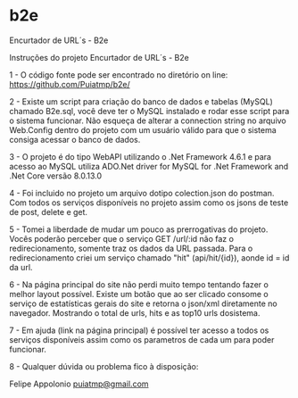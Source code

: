 # b2e
Encurtador de URL´s - B2e

Instruções do projeto Encurtador de URL´s - B2e

1 - O código fonte pode ser encontrado no diretório on line: https://github.com/Puiatmp/b2e/

2 - Existe um script para criação do banco de dados e tabelas (MySQL) chamado B2e.sql, 
você deve ter o MySQL instalado e rodar esse script para o sistema funcionar. 
Não esqueça de alterar a connection string no arquivo Web.Config dentro do projeto 
com um usuário válido para que o sistema consiga acessar o banco de dados.

3 - O projeto é do tipo WebAPI utilizando o .Net Framework 4.6.1 e para acesso ao MySQL 
utiliza ADO.Net driver for MySQL for .Net Framework and .Net Core versão 8.0.13.0

4 - Foi incluido no projeto um arquivo dotipo colection.json do postman. Com todos os serviços disponíveis 
no projeto assim como os jsons de teste de post, delete e get.

5 - Tomei a liberdade de mudar um pouco as prerrogativas do projeto. Vocês poderão perceber
que o serviço GET /url/:id não faz o redirecionamento, somente traz os dados da URL passada.
Para o redirecionamento criei um serviço chamado "hit" (api/hit/{id}), aonde id = id da url.

6 - Na página principal do site não perdi muito tempo tentando fazer o melhor layout possível.
Existe um botão que ao ser clicado consome o serviço de estatísticas gerais do site e retorna 
o json/xml diretamente no navegador. Mostrando o total de urls, hits e as top10 urls dosistema.

7 - Em ajuda (link na página principal) é possível ter acesso a todos os serviços disponíveis
assim como os parametros de cada um para poder funcionar.

8 - Qualquer dúvida ou problema fico à disposição:

Felipe Appolonio
puiatmp@gmail.com
